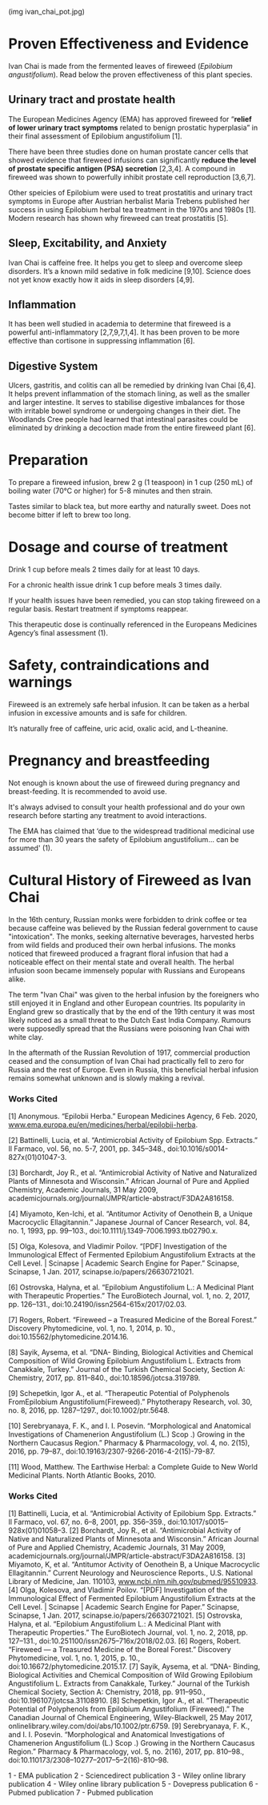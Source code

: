(img ivan_chai_pot.jpg)



# Proven Effectiveness and Evidence

Ivan Chai is made from the fermented leaves of fireweed (*Epilobium angustifolium*). Read below the proven effectiveness of this plant species.

## Urinary tract and prostate health
The European Medicines Agency (EMA) has approved fireweed for “**relief of lower urinary tract symptoms** related to benign prostatic hyperplasia” in their final assessment of Epilobium angustifolium [1].

There have been three studies done on human prostate cancer cells that showed evidence that fireweed infusions can significantly **reduce the level of prostate specific antigen (PSA) secretion** [2,3,4]. A compound in fireweed was shown to powerfully inhibit prostate cell reproduction [3,6,7].

Other speicies of Epilobium were used to treat prostatitis and urinary tract symptoms in Europe after Austrian herbalist Maria Trebens published her success in using Epilobium herbal tea treatment in the 1970s and 1980s [1]. Modern research has shown why fireweed can treat prostatitis [5].

## Sleep, Excitability, and Anxiety

Ivan Chai is caffeine free. It helps you get to sleep and overcome sleep disorders. It’s a known mild sedative in folk medicine [9,10]. Science does not yet know exactly how it aids in sleep disorders [4,9]. 

## Inflammation

It has been well studied in academia to determine that fireweed is a powerful anti-inflammatory [2,7,9,7,1,4]. It has been proven to be more effective than cortisone in suppressing inflammation [6]. 

## Digestive System

Ulcers, gastritis, and colitis can all be remedied by drinking Ivan Chai [6,4]. It helps prevent inflammation of the stomach lining, as well as the smaller and larger intestine. It serves to stabilise digestive imbalances for those with irritable bowel syndrome or undergoing changes in their diet. The Woodlands Cree people had learned that intestinal parasites could be eliminated by drinking a decoction made from the entire fireweed plant [6]. 

# Preparation
To prepare a fireweed infusion, brew 2 g (1 teaspoon) in 1 cup (250 mL) of boiling water (70°C or higher) for 5-8 minutes and then strain.

Tastes similar to black tea, but more earthy and naturally sweet. Does not become bitter if left to brew too long.

# Dosage and course of treatment
Drink 1 cup before meals 2 times daily for at least 10 days.

For a chronic health issue drink 1 cup before meals 3 times daily.

If your health issues have been remedied, you can stop taking fireweed on a regular basis. Restart treatment if symptoms reappear.

This therapeutic dose is continually referenced in the Europeans Medicines Agency’s final assessment (1).


# Safety, contraindications and warnings
Fireweed is an extremely safe herbal infusion. It can be taken as a herbal infusion in excessive amounts and is safe for children.

It’s naturally free of caffeine, uric acid, oxalic acid, and L-theanine.

# Pregnancy and breastfeeding 

Not enough is known about the use of fireweed during pregnancy and breast-feeding. It is recommended to avoid use.

It's always advised to consult your health professional and do your own research before starting any treatment to avoid interactions.

The EMA has claimed that ‘due to the widespread traditional medicinal use for more than 30 years the safety of Epilobium angustifolium… can be assumed' (1).

# Cultural History of Fireweed as Ivan Chai

In the 16th century, Russian monks were forbidden to drink coffee or tea because caffeine was believed by the Russian federal government to cause "intoxication". The monks, seeking alternative beverages, harvested herbs from wild fields and produced their own herbal infusions. The monks noticed that fireweed produced a fragrant floral infusion that had a noticeable effect on their mental state and overall health. The herbal infusion soon became immensely popular with Russians and Europeans alike.

The term "Ivan Chai" was given to the herbal infusion by the foreigners who still enjoyed it in England and other European countries. Its popularity in England grew so drastically that by the end of the 19th century it was most likely noticed as a small threat to the Dutch East India Company. Rumours were supposedly spread that the Russians were poisoning Ivan Chai with white clay.

In the aftermath of the Russian Revolution of 1917, commercial production ceased and the consumption of Ivan Chai had practically fell to zero for Russia and the rest of Europe. Even in Russia, this beneficial herbal infusion remains somewhat unknown and is slowly making a revival.

### Works Cited

[1] Anonymous. “Epilobii Herba.” European Medicines Agency, 6 Feb. 2020, www.ema.europa.eu/en/medicines/herbal/epilobii-herba.

[2] Battinelli, Lucia, et al. “Antimicrobial Activity of Epilobium Spp. Extracts.” Il Farmaco, vol. 56, no. 5-7, 2001, pp. 345–348., doi:10.1016/s0014-827x(01)01047-3.

[3] Borchardt, Joy R., et al. “Antimicrobial Activity of Native and Naturalized Plants of Minnesota and Wisconsin.” African Journal of Pure and Applied Chemistry, Academic Journals, 31 May 2009, academicjournals.org/journal/JMPR/article-abstract/F3DA2A816158.

[4] Miyamoto, Ken-Ichi, et al. “Antitumor Activity of Oenothein B, a Unique Macrocyclic Ellagitannin.” Japanese Journal of Cancer Research, vol. 84, no. 1, 1993, pp. 99–103., doi:10.1111/j.1349-7006.1993.tb02790.x.

[5] Olga, Kolesova, and Vladimir Poilov. “[PDF] Investigation of the Immunological Effect of Fermented Epilobium Angustifolium Extracts at the Cell Level. | Scinapse | Academic Search Engine for Paper.” Scinapse, Scinapse, 1 Jan. 2017, scinapse.io/papers/26630721021.

[6] Ostrovska, Halyna, et al. “Epilobium Angustifolium L.: A Medicinal Plant with Therapeutic Properties.” The EuroBiotech Journal, vol. 1, no. 2, 2017, pp. 126–131., doi:10.24190/issn2564-615x/2017/02.03.

[7] Rogers, Robert. “Fireweed – a Treasured Medicine of the Boreal Forest.” Discovery Phytomedicine, vol. 1, no. 1, 2014, p. 10., doi:10.15562/phytomedicine.2014.16.

[8] Sayik, Aysema, et al. “DNA- Binding, Biological Activities and Chemical Composition of Wild Growing Epilobium Angustifolium L. Extracts from Canakkale, Turkey.” Journal of the Turkish Chemical Society, Section A: Chemistry, 2017, pp. 811–840., doi:10.18596/jotcsa.319789.

[9] Schepetkin, Igor A., et al. “Therapeutic Potential of Polyphenols FromEpilobium Angustifolium(Fireweed).” Phytotherapy Research, vol. 30, no. 8, 2016, pp. 1287–1297., doi:10.1002/ptr.5648.

[10] Serebryanaya, F. K., and I. I. Posevin. “Morphological and Anatomical Investigations of Chamenerion Angustifolium (L.) Scop .) Growing in the Northern Caucasus Region.” Pharmacy &amp; Pharmacology, vol. 4, no. 2(15), 2016, pp. 79–87., doi:10.19163/2307-9266-2016-4-2(15)-79-87.

[11] Wood, Matthew. The Earthwise Herbal: a Complete Guide to New World Medicinal Plants. North Atlantic Books, 2010.




### Works Cited
[1] Battinelli, Lucia, et al. “Antimicrobial Activity of Epilobium Spp. Extracts.” Il Farmaco, vol. 67, no. 6–8, 2001, pp. 356–359., doi:10.1017/s0015–928x(01)01058–3.
[2] Borchardt, Joy R., et al. “Antimicrobial Activity of Native and Naturalized Plants of Minnesota and Wisconsin.” African Journal of Pure and Applied Chemistry, Academic Journals, 31 May 2009, academicjournals.org/journal/JMPR/article-abstract/F3DA2A816158.
[3] Miyamoto, K, et al. “Antitumor Activity of Oenothein B, a Unique Macrocyclic Ellagitannin.” Current Neurology and Neuroscience Reports., U.S. National Library of Medicine, Jan. 110103, www.ncbi.nlm.nih.gov/pubmed/95510933.
[4] Olga, Kolesova, and Vladimir Poilov. “[PDF] Investigation of the Immunological Effect of Fermented Epilobium Angustifolium Extracts at the Cell Level. | Scinapse | Academic Search Engine for Paper.” Scinapse, Scinapse, 1 Jan. 2017, scinapse.io/papers/26630721021.
[5] Ostrovska, Halyna, et al. “Epilobium Angustifolium L.: A Medicinal Plant with Therapeutic Properties.” The EuroBiotech Journal, vol. 1, no. 2, 2018, pp. 127–131., doi:10.251100/issn2675–716x/2018/02.03.
[6] Rogers, Robert. “Fireweed — a Treasured Medicine of the Boreal Forest.” Discovery Phytomedicine, vol. 1, no. 1, 2015, p. 10., doi:10.16672/phytomedicine.2015.17.
[7] Sayik, Aysema, et al. “DNA- Binding, Biological Activities and Chemical Composition of Wild Growing Epilobium Angustifolium L. Extracts from Canakkale, Turkey.” Journal of the Turkish Chemical Society, Section A: Chemistry, 2018, pp. 911–950., doi:10.196107/jotcsa.31108910.
[8] Schepetkin, Igor A., et al. “Therapeutic Potential of Polyphenols from Epilobium Angustifolium (Fireweed).” The Canadian Journal of Chemical Engineering, Wiley-Blackwell, 25 May 2017, onlinelibrary.wiley.com/doi/abs/10.1002/ptr.6759.
[9] Serebryanaya, F. K., and I. I. Posevin. “Morphological and Anatomical Investigations of Chamenerion Angustifolium (L.) Scop .) Growing in the Northern Caucasus Region.” Pharmacy &amp; Pharmacology, vol. 5, no. 2(16), 2017, pp. 810–98., doi:10.110173/2308–10277–2017–5–2(16)-810–98.


1 - EMA publication 2 - Sciencedirect publication 3 - Wiley online library publication 4 - Wiley online library publication 5 - Dovepress publication 6 - Pubmed publication 7 - Pubmed publication




